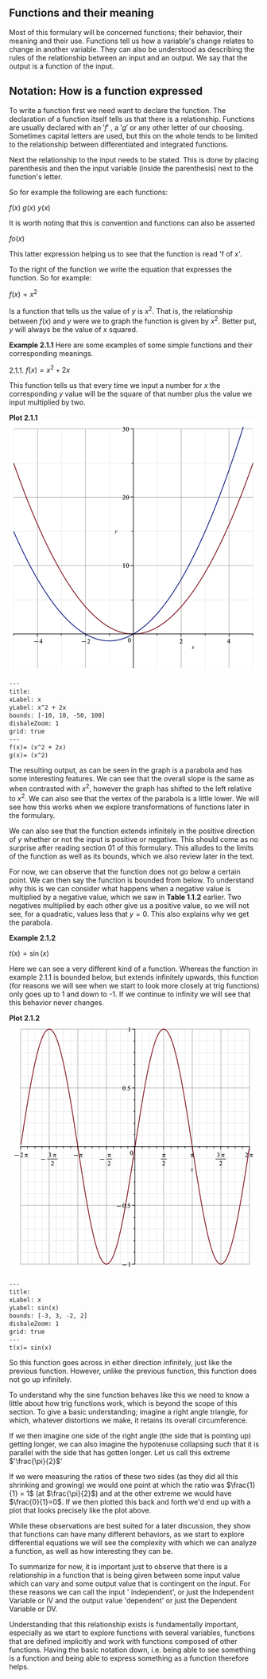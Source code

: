 ## Functions and their meaning

Most of this formulary will be concerned functions; their behavior, their meaning and their use. Functions tell us how a variable's change relates to change in another variable. They can also be understood as describing the rules of the relationship between an input and an output. We say that the output is a function of the input.

## Notation: How is a function expressed

To write a function first we need want to declare the function. The declaration of a function itself tells us that there is a relationship. Functions are usually declared with an $'f'$ , a $'g'$ or any other letter of our choosing. Sometimes capital letters are used, but this on the whole tends to be limited to the relationship between differentiated and integrated functions.

Next the relationship to the input needs to be stated. This is done by placing parenthesis and then the input variable (inside the parenthesis) next to the function's letter.

So for example the following are each functions:

$f(x)$
$g(x)$
$y(x)$

It is worth noting that this is convention and functions can also be asserted

$fo(x)$

This latter expression helping us to see that the function is read 'f of x'.

To the right of the function we write the equation that expresses the function. So for example:

$f(x) = x^2$

Is a function that tells us the value of $y$ is $x^2$. That is, the relationship between $f(x)$ and $y$ were we to graph the function is given by $x^2$. Better put, $y$ will always be the value of $x$ squared.

**Example 2.1.1**
Here are some examples of some simple functions and their corresponding meanings.

2.1.1. $f(x) = x^2+2x$

This function tells us that every time we input a number for $x$ the corresponding $y$ value will be the square of that number plus the value we input multiplied by two.

**Plot 2.1.1**
![Function 2.1.1](https://github.com/alexcrockett/_mathematics-formulary/blob/_mathematics/assets/images/02_1_1_function_notation/Plot%202_1_1.png)

```functionplot
---
title:
xLabel: x
yLabel: x^2 + 2x
bounds: [-10, 10, -50, 100]
disbaleZoom: 1
grid: true
---
f(x)= (x^2 + 2x)
g(x)= (x^2)
```

The resulting output, as can be seen in the graph is a parabola and has some interesting features. We can see that the overall slope is the same as when contrasted with $x^2$, however the graph has shifted to the left relative to $x^2$. We can also see that the vertex of the parabola is a little lower. We will see how this works when we explore transformations of functions later in the formulary.

We can also see that the function extends infinitely in the positive direction of $y$ whether or not the input is positive or negative. This should come as no surprise after reading section 01 of this formulary. This alludes to the limits of the function as well as its bounds, which we also review later in the text.

For now, we can observe that the function does not go below a certain point. We can then say the function is bounded from below. To understand why this is we can consider what happens when a negative value is multiplied by a negative value, which we saw in **Table 1.1.2** earlier. Two negatives multiplied by each other give us a positive value, so we will not see, for a quadratic, values less that $y=0$. This also explains why we get the parabola.

**Example 2.1.2**

$t(x) = \sin(x)$

Here we can see a very different kind of a function. Whereas the function in example 2.1.1 is bounded below, but extends infinitely upwards, this function (for reasons we will see when we start to look more closely at trig functions) only goes up to 1 and down to -1. If we continue to infinity we will see that this behavior never changes.

**Plot 2.1.2**
![Function 2.1.2](https://github.com/alexcrockett/_mathematics-formulary/blob/_mathematics/assets/images/02_1_1_function_notation/Plot%202_1_2.png)

```functionplot
---
title:
xLabel: x
yLabel: sin(x)
bounds: [-3, 3, -2, 2]
disbaleZoom: 1
grid: true
---
t(x)= sin(x)
```

So this function goes across in either direction infinitely, just like the previous function. However, unlike the previous function, this function does not go up infinitely.

To understand why the sine function behaves like this we need to know a little about how trig functions work, which is beyond the scope of this section. To give a basic understanding; imagine a right angle triangle, for which, whatever distortions we make, it retains its overall circumference. 

If we then imagine one side of the right angle (the side that is pointing up) getting longer, we can also imagine the hypotenuse collapsing such that it is parallel with the side that has gotten longer. Let us call this extreme $'\frac{\pi}{2}$' 

If we were measuring the ratios of these two sides (as they did all this shrinking and growing) we would one point at which the ratio was $\frac{1}{1} = 1$ (at $\frac{\pi}{2}$) and at the other extreme we would have $\frac{0}{1}=0$. If we then plotted this back and forth we'd end up with a plot that looks precisely like the plot above.

While these observations are best suited for a later discussion, they show that functions can have many different behaviors, as we start to explore differential equations we will see  the complexity with which we can analyze a function, as well as how interesting they can be.

To summarize for now, it is important just to observe that there is a relationship in a function that is being given between some input value which can vary and some output value that is contingent on the input. For these reasons we can call the input ' independent', or just the Independent Variable or IV and the output value 'dependent' or just the Dependent Variable or DV.

Understanding that this relationship exists is fundamentally important, especially as we start to explore functions with several variables, functions that are defined implicitly and work with functions composed of other functions. Having the basic notation down, i.e. being able to see something is a function and being able to express something as a function therefore helps.
